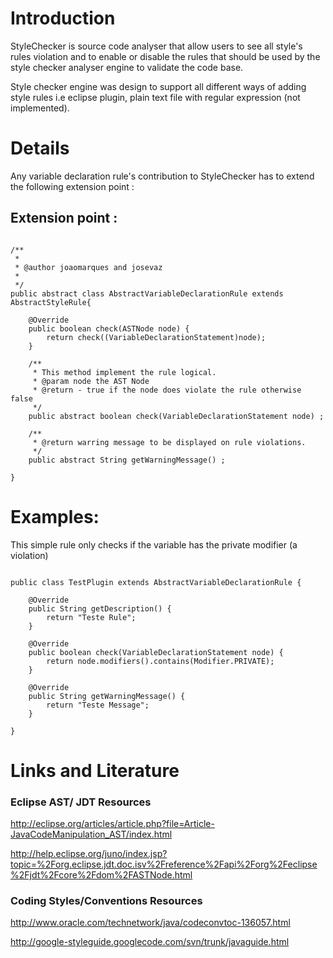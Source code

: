 # Introduction #

StyleChecker is source code analyser that allow users to see all style's rules violation and to enable or disable the rules that should be used by the style checker analyser engine to validate the code base.

Style checker engine was design to support all different ways of adding style rules i.e eclipse plugin, plain text file with regular expression (not implemented).

# Details #

Any variable declaration rule's contribution to StyleChecker has to extend the following extension point :

## Extension point  : ##

```

/**
 * 
 * @author joaomarques and josevaz
 *
 */
public abstract class AbstractVariableDeclarationRule extends AbstractStyleRule{
			
	@Override
	public boolean check(ASTNode node) {
		return check((VariableDeclarationStatement)node);
	}
	
	/**
	 * This method implement the rule logical.
	 * @param node the AST Node
	 * @return - true if the node does violate the rule otherwise false
	 */
	public abstract boolean check(VariableDeclarationStatement node) ;
	
	/**
	 * @return warring message to be displayed on rule violations.
	 */
	public abstract String getWarningMessage() ;
	
}

```

# Examples: #

This simple rule only checks if the variable has the private modifier (a violation)

```

public class TestPlugin extends AbstractVariableDeclarationRule {

	@Override
	public String getDescription() {
		return "Teste Rule";
	}

	@Override
	public boolean check(VariableDeclarationStatement node) {
		return node.modifiers().contains(Modifier.PRIVATE);
	}

	@Override
	public String getWarningMessage() {
		return "Teste Message";
	}

}

```



# Links and Literature #

### Eclipse AST/ JDT Resources ###
http://eclipse.org/articles/article.php?file=Article-JavaCodeManipulation_AST/index.html

http://help.eclipse.org/juno/index.jsp?topic=%2Forg.eclipse.jdt.doc.isv%2Freference%2Fapi%2Forg%2Feclipse%2Fjdt%2Fcore%2Fdom%2FASTNode.html

### Coding Styles/Conventions Resources ###
http://www.oracle.com/technetwork/java/codeconvtoc-136057.html

http://google-styleguide.googlecode.com/svn/trunk/javaguide.html